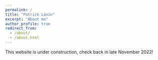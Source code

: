 ```yaml
---
permalink: /
title: "Patrick Lavin"
excerpt: "About me"
author_profile: true
redirect_from: 
  - /about/
  - /about.html
---
```


This website is under construction, check back in late November 2022! 
